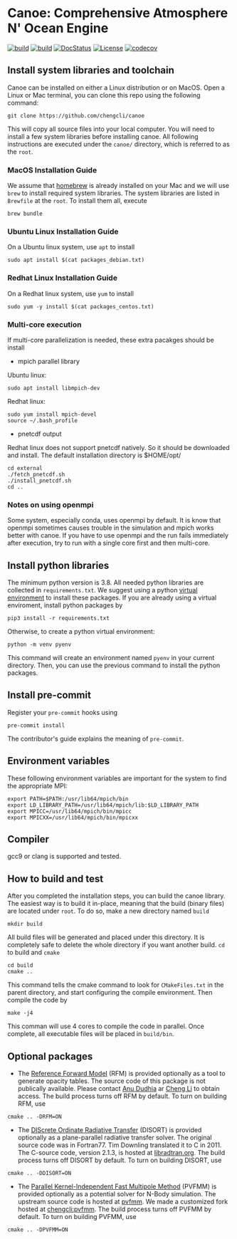 # Canoe: Comprehensive Atmosphere N' Ocean Engine

[![build](https://github.com/chengcli/canoe/actions/workflows/main.yml/badge.svg)](https://github.com/chengcli/canoe/actions/workflows/main.yml)
[![build](https://github.com/chengcli/canoe/actions/workflows/mac.yml/badge.svg)](https://github.com/chengcli/canoe/actions/workflows/mac.yml)
[![DocStatus](https://readthedocs.org/projects/pycanoe/badge/?version=latest)](https://pycanoe.readthedocs.io/en/latest/?badge=latest)
[![License](https://img.shields.io/badge/License-BSD%203--Clause-blue.svg)](https://opensource.org/licenses/BSD-3-Clause)
[![codecov](https://codecov.io/gh/chengcli/canoe/branch/main/graph/badge.svg?token=hKnnv79a09)](https://codecov.io/gh/chengcli/canoe)

## Install system libraries and toolchain
Canoe can be installed on either a Linux distribution or on MacOS. Open a Linux or Mac terminal,
you can clone this repo using the following command:
```
git clone https://github.com/chengcli/canoe
```
This will copy all source files into your local computer. You will need to install a few
system libraries before installing canoe. All following instructions are executed under
the `canoe/` directory, which is referred to as the `root`.

### MacOS Installation Guide
We assume that [homebrew](https://brew.sh/) is already installed on your Mac and we will
use `brew` to install required system libraries. The system libraries are listed in
`Brewfile` at the `root`. To install them all, execute
```
brew bundle
```
### Ubuntu Linux Installation Guide
On a Ubuntu linux system, use `apt` to install
```
sudo apt install $(cat packages_debian.txt)
```

### Redhat Linux Installation Guide
On a Redhat linux system, use `yum` to install
```
sudo yum -y install $(cat packages_centos.txt)
```

### Multi-core execution
If multi-core parallelization is needed, these extra pacakges should be install
- mpich parallel library

Ubuntu linux:
```
sudo apt install libmpich-dev
```
Redhat linux:
```
sudo yum install mpich-devel
source ~/.bash_profile
```
- pnetcdf output

Redhat linux does not support pnetcdf natively. So it should be downloaded and install.
The default installation directory is $HOME/opt/
```
cd external
./fetch_pnetcdf.sh
./install_pnetcdf.sh
cd ..
```

### Notes on using openmpi
Some system, especially conda, uses openmpi by default.
It is know that openmpi sometimes causes trouble in the simulation and mpich works
better with canoe. If you have to use openmpi and the run fails immediately after
execution, try to run with a single core first and then multi-core.

## Install python libraries
The minimum python version is 3.8.
All needed python libraries are collected in `requirements.txt`. We suggest using a
python [virtual environment](https://docs.python.org/3/library/venv.html) to install
these packages. If you are already using a virtual enviroment, install python packages
by
```
pip3 install -r requirements.txt
```
Otherwise, to create a python virtual environment:
```
python -m venv pyenv
```
This command will create an environment named `pyenv` in your current directory. Then, you
can use the previous command to install the python packages.

## Install pre-commit
Register your `pre-commit` hooks using
```
pre-commit install
```
The contributor's guide explains the meaning of `pre-commit`.

## Environment variables
These following environment variables are important for the system to find the
appropriate MPI:

```
export PATH=$PATH:/usr/lib64/mpich/bin
export LD_LIBRARY_PATH=/usr/lib64/mpich/lib:$LD_LIBRARY_PATH
export MPICC=/usr/lib64/mpich/bin/mpicc
export MPICXX=/usr/lib64/mpich/bin/mpicxx
```

## Compiler
gcc9 or clang is supported and tested.

## How to build and test
After you completed the installation steps, you can build the canoe library.
The easiest way is to build it in-place, meaning that the build (binary files) are
located under `root`. To do so, make a new directory named `build`
```
mkdir build
```
All build files will be generated and placed under this directory. It is completely safe
to delete the whole directory if you want another build. `cd` to build and `cmake`

```
cd build
cmake ..
```
This command tells the cmake command to look for `CMakeFiles.txt` in the parent directory,
and start configuring the compile environment. Then compile the code by
```
make -j4
```
This comman will use 4 cores to compile the code in parallel. Once complete, all executable
files will be placed in `build/bin`.

## Optional packages
- The [Reference Forward Model](http://eodg.atm.ox.ac.uk/RFM/) (RFM) is provided optionally as
a tool to generate opacity tables. The source code of this package is not publically available.
Please contact [Anu Dudhia](mailto:anu.dudhia@physics.ox.ac.uk) ar [Cheng Li](mailto:chengcli@umich.edu) to obtain access.
The build process turns off RFM by default. To turn on building RFM, use
```
cmake .. -DRFM=ON
```
- The [DIScrete Ordinate Radiative Transfer](https://doi.org/10.1016/j.jqsrt.2011.03.019) (DISORT)
is provided optionally as a plane-parallel radiative transfer solver.
The original source code was in Fortran77. Tim Downling translated it to C in 2011.
The C-source code, version 2.1.3, is hosted at [libradtran.org](http://libradtran.org/doku.php).
The build process turns off DISORT by default. To turn on building DISORT, use
```
cmake .. -DDISORT=ON
```
- The [Parallel Kernel-Independent Fast Multipole Method](https://github.com/dmalhotra/pvfmm) (PVFMM)
is provided optionally as a potential solver for N-Body simulation.
The upstream source code is hosted at [pvfmm](https://github.com/dmalhotra/pvfmm).
We made a customized fork hosted at [chengcli:pvfmm](https://github.com/chengcli/pvfmm/).
The build process turns off PVFMM by default. To turn on building PVFMM, use
```
cmake .. -DPVFMM=ON
```
